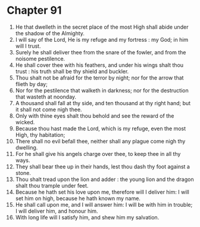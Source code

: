 # Chapter 91

1. He that dwelleth in the secret place of the most High shall abide under the shadow of the Almighty.
2. I will say of the Lord, He is my refuge and my fortress : my God; in him will I trust.
3. Surely he shall deliver thee from the snare of the fowler, and from the noisome pestilence.
4. He shall cover thee with his feathers, and under his wings shalt thou trust : his truth shall be thy shield and buckler.
5. Thou shalt not be afraid for the terror by night; nor for the arrow that flieth by day;
6. Nor for the pestilence that walketh in darkness; nor for the destruction that wasteth at noonday.
7. A thousand shall fall at thy side, and ten thousand at thy right hand; but it shall not come nigh thee.
8. Only with thine eyes shalt thou behold and see the reward of the wicked.
9. Because thou hast made the Lord, which is my refuge, even the most High, thy habitation;
10. There shall no evil befall thee, neither shall any plague come nigh thy dwelling.
11. For he shall give his angels charge over thee, to keep thee in all thy ways.
12. They shall bear thee up in their hands, lest thou dash thy foot against a stone.
13. Thou shalt tread upon the lion and adder : the young lion and the dragon shalt thou trample under feet.
14. Because he hath set his love upon me, therefore will I deliver him: I will set him on high, because he hath known my name.
15. He shall call upon me, and I will answer him: I will be with him in trouble; I will deliver him, and honour him.
16. With long life will I satisfy him, and shew him my salvation.

